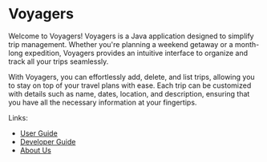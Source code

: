 # Voyagers

Welcome to Voyagers! Voyagers is a Java application designed to simplify trip management. Whether you're planning a weekend getaway or a month-long expedition, Voyagers provides an intuitive interface to organize and track all your trips seamlessly.

With Voyagers, you can effortlessly add, delete, and list trips, allowing you to stay on top of your travel plans with ease. Each trip can be customized with details such as name, dates, location, and description, ensuring that you have all the necessary information at your fingertips.

Links:
* [User Guide](UserGuide.md)
* [Developer Guide](DeveloperGuide.md)
* [About Us](AboutUs.md)
